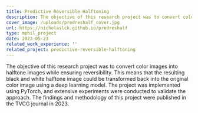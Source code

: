 ```yaml
---
title: Predictive Reversible Halftoning
description: The objective of this research project was to convert color images into halftone images while ensuring reversibility. This means that the resulting black and white halftone image could be transformed back into the original color image using a deep learning model. The project was implemented using PyTorch, and extensive experiments were conducted to validate the approach. The findings and methodology of this project were published in the TVCG journal in 2023.
cover_image: /uploads/predreshalf_cover.jpg
url: https://nicholaslck.github.io/predreshalf
type: mphil_project
date: 2023-05-23
related_work_experience: ''
related_project: predictive-reversible-halftoning
---
```

The objective of this research project was to convert color images into halftone images while ensuring reversibility. This means that the resulting black and white halftone image could be transformed back into the original color image using a deep learning model. The project was implemented using PyTorch, and extensive experiments were conducted to validate the approach. The findings and methodology of this project were published in the TVCG journal in 2023.
